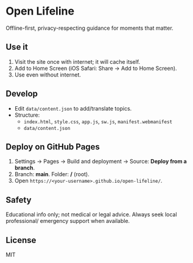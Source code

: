 # Open Lifeline
Offline-first, privacy-respecting guidance for moments that matter.

## Use it
1. Visit the site once with internet; it will cache itself.
2. Add to Home Screen (iOS Safari: Share → Add to Home Screen).
3. Use even without internet.

## Develop
- Edit `data/content.json` to add/translate topics.
- Structure:
  - `index.html`, `style.css`, `app.js`, `sw.js`, `manifest.webmanifest`
  - `data/content.json`

## Deploy on GitHub Pages
1. Settings → Pages → Build and deployment → Source: **Deploy from a branch**.
2. Branch: **main**. Folder: **/** (root).
3. Open `https://<your-username>.github.io/open-lifeline/`.

## Safety
Educational info only; not medical or legal advice. Always seek local professional/ emergency support when available.

## License
MIT
